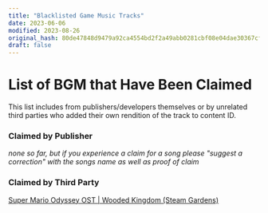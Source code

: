 ```yaml
---
title: "Blacklisted Game Music Tracks"
date: 2023-06-06
modified: 2023-08-26
original_hash: 80de47848d9479a92ca4554bd2f2a49abb0281cbf08e04dae30367cf8bcd49e3
draft: false
---
```


# List of BGM that Have Been Claimed

This list includes from publishers/developers themselves or by unrelated third parties who added their own rendition of the track to content ID.

### Claimed by Publisher

*none so far, but if you experience a claim for a song please "suggest a correction" with the songs name as well as proof of claim*

### Claimed by Third Party

[Super Mario Odyssey OST | Wooded Kingdom (Steam Gardens)](https://www.youtube.com/watch?v=P-9fvWJxQtU)  
